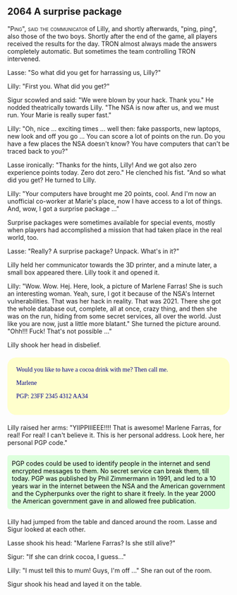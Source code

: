## **2064** A surprise package

<span style="font-variant:small-caps;">"Ping", said the communicator</span> of Lilly, and shortly afterwards, "ping, ping", also those of the two boys.
Shortly after the end of the game, all players received the results for the day.
TRON almost always made the answers completely automatic. But sometimes the team controlling TRON intervened.

Lasse: "So what did you get for harrassing us, Lilly?"

Lilly: "First you.
What did you get?"

Sigur scowled and said: "We were blown by your hack.
Thank you." He nodded theatrically towards Lilly.
"The NSA is now after us, and we must run.
Your Marie is really super fast."

Lilly: "Oh, nice ... exciting times ... well then: fake passports, new laptops, new look and off you go ... You can score a lot of points on the run.
Do you have a few places the NSA doesn't know? You have computers that can't be traced back to you?"

Lasse ironically: "Thanks for the hints, Lilly! And we got also zero experience points today.
Zero dot zero." He clenched his fist.
"And so what did you get? He turned to Lilly.

Lilly: "Your computers have brought me 20 points, cool.
And I'm now an unofficial co-worker at Marie's place, now I have access to a lot of things.
And, wow, I got a surprise package ..."

Surprise packages were sometimes available for special events, mostly when players had accomplished a mission that had taken place in the real world, too.

Lasse: "Really? A surprise package? Unpack.
What's in it?"

Lilly held her communicator towards the 3D printer, and a minute later, a small box appeared there.
Lilly took it and opened it.

Lilly: "Wow.
Wow.
Hej.
Here, look, a picture of Marlene Farras!
She is such an interesting woman.
Yeah, sure, I got it because of the NSA's Internet vulnerabilities.
That was her hack in reality.
That was 2021.
There she got the whole database out, complete, all at once, crazy thing, and then she was on the run, hiding from some secret services, all over the world.
Just like you are now, just a little more blatant."
She turned the picture around.
"Ohh!!!
Fuck!
That's not possible ..."

Lilly shook her head in disbelief.

<div style="background-color: #ffc; color: darkblue; padding: 20px; margin: 20px 0; font-family: 'Comic Sans MS'; border-radius: 20px;">
Would you like to have a cocoa drink with me? Then call me.

Marlene

PGP: 23FF 2345 4312 AA34
</div>
Lilly raised her arms: "YIIPPIIIEEE!!!! That is awesome!
Marlene Farras, for real! For real! I can't believe it.
This is her personal address.
Look here, her personal PGP code."

<div style="background-color: #dfd; color: black; padding: 10px; margin: 20px 0; border-radius: 5px;">
PGP codes could be used to identify people in the internet and send encrypted messages to them.
No secret service can break them, till today.
PGP was published by Phil Zimmermann in 1991, and led to a 10 years war in the internet between the NSA and the American government and the Cypherpunks over the right to share it freely.
In the year 2000 the American government gave in and allowed free publication.
</div>

Lilly had jumped from the table and danced around the room.
Lasse and Sigur looked at each other.

Lasse shook his head: "Marlene Farras? Is she still alive?"

Sigur: "If she can drink cocoa, I guess..."

Lilly: "I must tell this to mum! Guys, I'm off ..."
She ran out of the room.

Sigur shook his head and layed it on the table.
